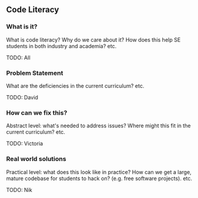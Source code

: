 ## Code Literacy

### What is it?
What is code literacy? Why do we care about it?
How does this help SE students in both industry and academia? etc.

TODO: All

### Problem Statement
What are the deficiencies in the current curriculum? etc.

TODO: David


### How can we fix this?
Abstract level: what's needed to address issues? Where might
this fit in the current curriculum? etc.

TODO: Victoria


### Real world solutions
Practical level: what does this look like in practice? How can we
get a large, mature codebase for students to hack on? (e.g. free
software projects). etc.

TODO: Nik

